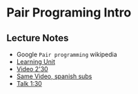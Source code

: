 # Pair Programing Intro

## Lecture Notes

- Google `Pair programming` wikipedia
- [Learning Unit](http://learn.ironhack.com/#/learning_unit/3018)
- [Video 2'30](https://www.youtube.com/watch?v=vgkahOzFH2Q)
- [Same Video, spanish subs](https://www.youtube.com/watch?v=T5zkEpaMlfw)
- [Talk 1:30](https://www.youtube.com/watch?v=RCDfBioUgts)